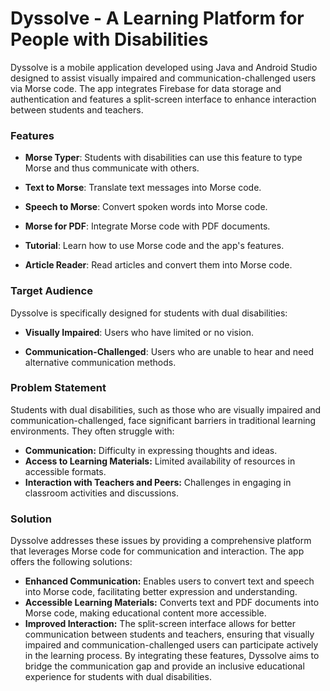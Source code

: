 # Dyssolve - A Learning Platform for People with Disabilities
Dyssolve is a mobile application developed using Java and Android Studio designed to assist visually impaired and communication-challenged users via Morse code. The app integrates Firebase for data storage and authentication and features a split-screen interface to enhance interaction between students and teachers.


### Features
- **Morse Typer**: Students with disabilities can use this feature to type Morse and thus communicate with others.

- **Text to Morse**: Translate text messages into Morse code.

- **Speech to Morse**: Convert spoken words into Morse code.

- **Morse for PDF**: Integrate Morse code with PDF documents.

- **Tutorial**: Learn how to use Morse code and the app's features.

- **Article Reader**: Read articles and convert them into Morse code.


### Target Audience

Dyssolve is specifically designed for students with dual disabilities:

- **Visually Impaired**: Users who have limited or no vision.

- **Communication-Challenged**: Users who are unable to hear and need alternative communication methods.

### Problem Statement
Students with dual disabilities, such as those who are visually impaired and communication-challenged, face significant barriers in traditional learning environments. They often struggle with:

- **Communication:** Difficulty in expressing thoughts and ideas.
- **Access to Learning Materials:** Limited availability of resources in accessible formats.
- **Interaction with Teachers and Peers:** Challenges in engaging in classroom activities and discussions.

### Solution
Dyssolve addresses these issues by providing a comprehensive platform that leverages Morse code for communication and interaction. The app offers the following solutions:

- **Enhanced Communication:** Enables users to convert text and speech into Morse code, facilitating better expression and understanding.
- **Accessible Learning Materials:** Converts text and PDF documents into Morse code, making educational content more accessible.
- **Improved Interaction:** The split-screen interface allows for better communication between students and teachers, ensuring that visually impaired and communication-challenged users can participate actively in the learning process.
By integrating these features, Dyssolve aims to bridge the communication gap and provide an inclusive educational experience for students with dual disabilities.
